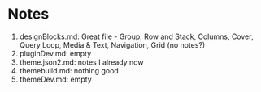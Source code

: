 # Notes

1. designBlocks.md: Great file - Group, Row and Stack, Columns, Cover, Query Loop, Media & Text, Navigation, Grid (no notes?)
2. pluginDev.md: empty
3. theme.json2.md: notes I already now
4. themebuild.md: nothing good
5. themeDev.md: empty

